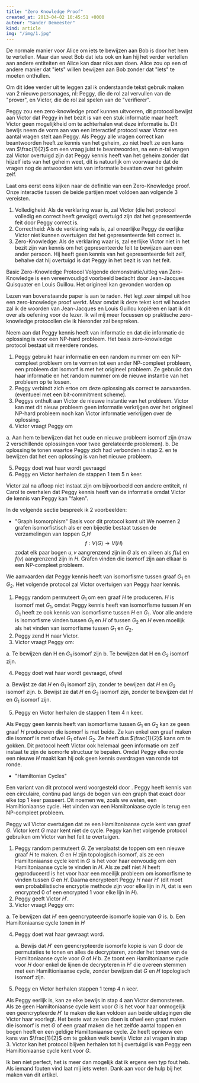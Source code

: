 ```yaml
---
title: "Zero Knowledge Proof"
created_at: 2013-04-02 10:45:51 +0000
auteur: "Sander Demeester"
kind: article
img: "/img/1.jpg"
---
```

De normale manier voor Alice om iets te bewijzen aan Bob is door het hem te vertellen. Maar dan weet Bob dat iets ook en kan hij het verder vertellen aan andere entiteiten en Alice kan daar niks aan doen. Alice zou op een of andere manier dat "iets" willen bewijzen aan Bob zonder dat "iets" te moeten onthullen.

Om dit idee verder uit te leggen zal ik onderstaande tekst gebruik maken van 2 nieuwe personages, nl: Peggy, die de rol zal vervullen van de "prover", en Victor, die de rol zal spelen van de "verifierer".

Peggy zou een zero-knowledge proof kunnen uitvoeren, dit protocol bewijst aan Victor dat Peggy in het bezit is van een stuk informatie maar heeft Victor geen mogelijkheid om te achterhalen wat deze informatie is. Dit bewijs neem de vorm aan van een interactief protocol waar Victor een aantal vragen stelt aan Peggy. Als Peggy alle vragen correct kan beantwoorden heeft ze kennis van het geheim, zo niet heeft ze een kans van $\frac{1}{2}$ om een vraag juist te beantwoorden, na een n-tal vragen zal Victor overtuigd zijn dat Peggy kennis heeft van het geheim zonder dat hijzelf iets van het geheim weet, dit is natuurlijk om voorwaarde dat de vragen nog de antwoorden iets van informatie bevatten over het geheim zelf.

Laat ons eerst eens kijken naar de definitie van een Zero-Knowledge proof.
Onze interactie tussen de beide partijen moet voldoen aan volgende 3 vereisten.

1. Volledigheid:
Als de verklaring waar is, zal Victor (die het protocol volledig en correct heeft gevolgd) overtuigd zijn dat het gepresenteerde feit door Peggy correct is.
2. Correctheid:
Als de verklaring vals is, zal oneerlijke Peggy de eerlijke Victor niet kunnen overtuigen dat het gepresenteerde feit correct is.
3. Zero-Knowledge:
Als de verklaring waar is, zal eerlijke Victor niet in het bezit zijn van kennis om het gepresenteerde feit te bewijzen aan een ander persoon. Hij heeft geen kennis van het gepresenteerde feit zelf, behalve dat hij overtuigd is dat Peggy in het bezit is van het feit.

Basic Zero-Knowledge Protocol
Volgende demonstratie/uitleg van Zero-Knowledge is een vereenvoudigd voorbeeld bedacht door Jean-Jacques Quisquater en Louis Guillou. Het origineel kan gevonden worden op 

Lezen van bovenstaande paper is aan te raden. Het legt zeer simpel uit hoe een zero-knowledge proof werkt. Maar omdat ik deze tekst kort wil houden zal ik de woorden van Jean-Jacques en Louis Guillou kopiëren en laat ik dit over als oefening voor de lezer. Ik wil mij meer focussen op praktische zero-knowledge protocollen die ik hieronder zal bespreken. 



Neem aan dat Peggy kennis heeft van informatie en dat die informatie de oplossing is voor een NP-hard probleem. Het basis zero-knowledge protocol bestaat uit meerdere rondes.

1. Peggy gebruikt haar informatie en een random nummer om een NP-compleet probleem om te vormen tot een ander NP-compleet probleem, een probleem dat isomorf is met het origineel probleem. Ze gebruikt dan haar informatie en het random nummer om de nieuwe instantie van het probleem op te lossen.
2. Peggy verbindt zich ertoe om deze oplossing als correct te aanvaarden. (eventueel met een bit-commitment scheme).
3. Peggys onthult aan Victor de nieuwe instantie van het probleem. Victor kan met dit nieuw probleem geen informatie verkrijgen over het origineel NP-hard probleem noch kan Victor informatie verkrijgen over de oplossing.
4. Victor vraagt Peggy om

a. Aan hem te bewijzen dat het oude en nieuwe probleem isomorf zijn (maw 2 verschillende oplossingen voor twee gerelateerde problemen).
b. De oplossing te tonen waartoe Peggy zich had verbonden in stap 2. en te bewijzen dat het een oplossing is van het nieuwe probleem.

5. Peggy doet wat haar wordt gevraagd
6. Peggy en Victor herhalen de stappen 1 tem 5 n keer.


Victor zal na afloop niet instaat zijn om bijvoorbeeld een andere entiteit, nl Carol te overhalen dat Peggy kennis heeft van de informatie omdat Victor de kennis van Peggy kan "faken". 

In de volgende sectie bespreek ik 2 voorbeelden:

- "Graph Isomorphism"
Basis voor dit protocol komt uit 
We noemen 2 grafen isomorfistisch als er een bijectie bestaat tussen de verzamelingen van toppen $G$,$H$
$$
\begin{equation*}
f : V(G) \rightarrow V(H)
\end{equation*}
$$
zodat elk paar bogen ${u,v}$ aangrenzend zijn in $G$ als en alleen als $f(u)$ en $f(v)$ aangrenzend zijn in $H$.
Grafen vinden die isomorf zijn aan elkaar is een NP-compleet probleem.

We aanvaarden dat Peggy kennis heeft van isomorfisme tussen graaf $G_{1}$ en $G_{2}$.
Het volgende protocol zal Victor overtuigen van Peggy haar kennis.


1. Peggy random permuteert $G_{1}$ om een graaf $H$ te produceren. $H$ is isomorf met $G_{1}$, omdat Peggy kennis heeft van isomorfisme tussen $H$ en $G_{1}$ heeft ze ook kennis van isomorfisme tussen $H$ en $G_{1}$. Voor alle andere is isomorfisme vinden tussen $G_{1}$ en $H$ of tussen $G_{2}$ en $H$ even moeilijk als het vinden van isomorfisme tussen $G_{1}$ en $G_{2}$.
2. Peggy zend H naar Victor.
3. Victor vraagt Peggy om:

a. Te bewijzen dan H en $G_{1}$ isomorf zijn 
b. Te bewijzen dat H en $G_{2}$ isomorf zijn.

4. Peggy doet wat haar wordt gevraagd, ofwel

a. Bewijst ze dat $H$ en $G_{1}$ isomorf zijn, zonder te bewijzen dat $H$ en $G_{2}$ isomorf zijn.
b. Bewijst ze dat $H$ en $G_{2}$ isomorf zijn, zonder te bewijzen dat $H$ en $G_{1}$ isomorf zijn.

5. Peggy en Victor herhalen de stappen 1 tem 4 n keer.


Als Peggy geen kennis heeft van isomorfisme tussen $G_{1}$ en $G_{2}$ kan ze geen graaf $H$ produceren die isomorf is met beide. Ze kan enkel een graaf maken die isomorf is met ofwel $G_{1}$ ofwel $G_{2}$. Ze heeft dus $\frac{1}{2}$ kans om te gokken. 
Dit protocol heeft Victor ook helemaal geen informatie om zelf instaat te zijn de isomorfe structuur te bepalen. Omdat Peggy elke ronde een nieuwe $H$ maakt kan hij ook geen kennis overdragen van ronde tot ronde.

- "Hamiltonian Cycles"

Een variant van dit protocol werd voorgesteld door .
Peggy heeft kennis van een circulaire, continu pad langs de bogen van een graph that exact door elke top 1 keer passeert. Dit noemen we, zoals we weten, een Hamiltioniaanse cycle. Het vinden van een Hamiltoniaase cycle is terug een NP-compleet probleem.

Peggy wil Victor overtuigen dat ze een Hamiltoniaanse cycle kent van graaf $G$. Victor kent $G$ maar kent niet de cycle. Peggy kan het volgende protocol gebruiken om Victor van het feit te overtuigen.

1. Peggy random permuteert $G$. Ze verplaatst de toppen om een nieuwe graaf $H$ te maken. $G$ en $H$ zijn topologisch isomorf, als ze een Hamiltoniaanse cycle kent in $G$ is het voor haar eenvoudig om een Hamiltoniaanse cycle te vinden in $H$. Als ze zelf niet $H$ heeft geproduceerd is het voor haar een moeilijk probleem om isomorfisme te vinden tussen $G$ en $H$.
Daarna encrypteert Peggy $H$ naar $H'$ (dit moet een probabilistische encryptie methode zijn voor elke lijn in $H$, dat is een encrypted 0 of een encrypted 1 voor elke lijn in $H$).
2. Peggy geeft Victor $H'$.
3. Victor vraagt Peggy om:

a. Te bewijzen dat $H'$ een geencrypteerde isomorfe kopie van $G$ is.
b. Een Hamiltoniaanse cycle tonen in $H$

4. Peggy doet wat haar gevraagt word.

   a. Bewijs dat $H'$ een geencrypteerde isomorfe kopie is van $G$ door de permutaties te tonen en alles de decrypteren, zonder het tonen van de Hamiltoniaanse cycle voor $G$ of $H$
b. Ze toont een Hamiltoniaanse cycle voor $H$ door enkel de lijnen de decrypteren in $H'$ die overeen stemmen met een Hamiltioniaanse cycle, zonder bewijzen dat $G$ en $H$ topologisch isomorf zijn.

4. Peggy en Victor herhalen stappen 1 temp 4 n keer.


Als Peggy eerlijk is, kan ze elke bewijs in stap 4 aan Victor demonsteren. Als ze geen Hamiltoniaanse cycle kent voor $G$ is het voor haar onmogelijk een geencrypteerde $H'$ te maken die kan voldoen aan beide uitdagingen die Victor haar voorlegt. Het beste wat ze kan doen is ofwel een graaf maken die isomorf is met $G$ of een graaf maken die het zelfde aantal toppen en bogen heeft en een geldige Hamiltoniaanse cycle. Ze heeft opnieuw een kans van $\frac{1}{2}$ om te gokken welk bewijs Victor zal vragen in stap 3. Victor kan het protocol blijven herhalen tot hij overtuigd is van Peggy een Hamiltioniaanse cycle kent voor $G$.

Ik ben niet perfect, het is meer dan mogelijk dat ik ergens een typ fout heb. Als iemand fouten vind laat mij iets weten. 
Dank aan  voor de hulp bij het maken van dit artikel.

